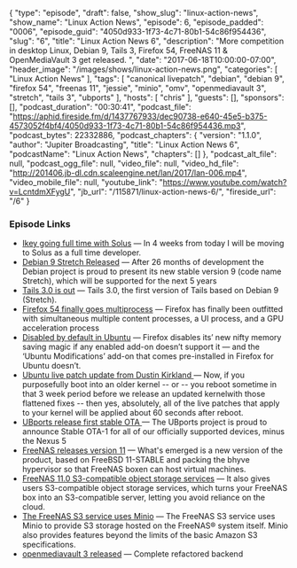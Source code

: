 {
  "type": "episode",
  "draft": false,
  "show_slug": "linux-action-news",
  "show_name": "Linux Action News",
  "episode": 6,
  "episode_padded": "0006",
  "episode_guid": "4050d933-1f73-4c71-80b1-54c86f954436",
  "slug": "6",
  "title": "Linux Action News 6",
  "description": "More competition in desktop Linux, Debian 9, Tails 3, Firefox 54, FreeNAS 11 & OpenMediaVault 3 get released. ",
  "date": "2017-06-18T10:00:00-07:00",
  "header_image": "/images/shows/linux-action-news.png",
  "categories": [
    "Linux Action News"
  ],
  "tags": [
    "canonical livepatch",
    "debian",
    "debian 9",
    "firefox 54",
    "freenas 11",
    "jessie",
    "minio",
    "omv",
    "openmediavault 3",
    "stretch",
    "tails 3",
    "ubports"
  ],
  "hosts": [
    "chris"
  ],
  "guests": [],
  "sponsors": [],
  "podcast_duration": "00:30:41",
  "podcast_file": "https://aphid.fireside.fm/d/1437767933/dec90738-e640-45e5-b375-4573052f4bf4/4050d933-1f73-4c71-80b1-54c86f954436.mp3",
  "podcast_bytes": 22332886,
  "podcast_chapters": {
    "version": "1.1.0",
    "author": "Jupiter Broadcasting",
    "title": "Linux Action News 6",
    "podcastName": "Linux Action News",
    "chapters": []
  },
  "podcast_alt_file": null,
  "podcast_ogg_file": null,
  "video_file": null,
  "video_hd_file": "http://201406.jb-dl.cdn.scaleengine.net/lan/2017/lan-006.mp4",
  "video_mobile_file": null,
  "youtube_link": "https://www.youtube.com/watch?v=LcntdmXFygU",
  "jb_url": "/115871/linux-action-news-6/",
  "fireside_url": "/6"
}


### Episode Links

  * [Ikey going full time with Solus](https://solus-project.com/2017/06/13/we-are-growing/ "Ikey going full time with Solus") — In 4 weeks from today I will be moving to Solus as a full time developer.
  * [Debian 9 Stretch Released](https://www.debian.org/News/2017/20170617 "Debian 9 Stretch Released") — After 26 months of development the Debian project is proud to present its new stable version 9 (code name Stretch), which will be supported for the next 5 years
  * [Tails 3.0 is out](https://tails.boum.org/news/version_3.0/ "Tails 3.0 is out") — Tails 3.0, the first version of Tails based on Debian 9 (Stretch).
  * [Firefox 54 finally goes multiprocess](https://arstechnica.com/information-technology/2017/06/firefox-multiple-content-processes/ "Firefox 54 finally goes multiprocess") — Firefox has finally been outfitted with simultaneous multiple content processes, a UI process, and a GPU acceleration process
  * [Disabled by default in Ubuntu](http://www.omgubuntu.co.uk/2017/06/firefox-54-now-available-in-ubuntu "Disabled by default in Ubuntu") — Firefox disables its’ new nifty memory saving magic if any enabled add-on doesn’t support it — and the ‘Ubuntu Modifications’ add-on that comes pre-installed in Firefox for Ubuntu doesn’t.
  * [Ubuntu live patch update from Dustin Kirkland ](https://slexy.org/view/s21JzZQVLV "Ubuntu live patch update from Dustin Kirkland ") — Now, if you purposefully boot into an older kernel -- or -- you reboot sometime in that 3 week period before we release an updated kernelwith those flattened fixes -- then yes, absolutely, all of the live patches that apply to your kernel will be applied about 60 seconds after reboot.
  * [UBports release first stable OTA ](https://blog.ubports.com/qanda/2017/06/14/community-update.html "UBports release first stable OTA ") — The UBports project is proud to announce Stable OTA-1 for all of our officially supported devices, minus the Nexus 5
  * [FreeNAS releases version 11](https://www.theregister.co.uk/2017/06/15/freenas_11/ "FreeNAS releases version 11") — What's emerged is a new version of the product, based on FreeBSD 11-STABLE and packing the bhyve hypervisor so that FreeNAS boxen can host virtual machines. 
  * [FreeNAS 11.0 S3-compatible object storage services](http://www.freenas.org/blog/freenas-11-0/ "FreeNAS 11.0 S3-compatible object storage services") — It also gives users S3-compatible object storage services, which turns your FreeNAS box into an S3-compatible server, letting you avoid reliance on the cloud.
  * [The FreeNAS S3 service uses Minio](http://doc.freenas.org/11/services.html#s3 "The FreeNAS S3 service uses Minio") — The FreeNAS S3 service uses Minio to provide S3 storage hosted on the FreeNAS® system itself. Minio also provides features beyond the limits of the basic Amazon S3 specifications.
  * [openmediavault 3 released](https://www.openmediavault.org/?p=2131 "openmediavault 3 released") — Complete refactored backend



